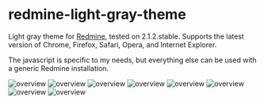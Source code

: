 redmine-light-gray-theme
========================

Light gray theme for [Redmine](http://www.redmine.org/), tested on 2.1.2.stable.  Supports the latest version of Chrome, Firefox, Safari, Opera, and Internet Explorer.

The javascript is specific to my needs, but everything else can be used with a generic Redmine installation.

![overview](https://raw.github.com/eschafer/redmine-light-gray-theme/master/screenshots/1_overview.png)
![overview](https://raw.github.com/eschafer/redmine-light-gray-theme/master/screenshots/2_activity.png)
![overview](https://raw.github.com/eschafer/redmine-light-gray-theme/master/screenshots/3_roadmap.png)
![overview](https://raw.github.com/eschafer/redmine-light-gray-theme/master/screenshots/4_issues.png)
![overview](https://raw.github.com/eschafer/redmine-light-gray-theme/master/screenshots/5_news.png)
![overview](https://raw.github.com/eschafer/redmine-light-gray-theme/master/screenshots/6_wiki.png)
![overview](https://raw.github.com/eschafer/redmine-light-gray-theme/master/screenshots/7_forums.png)
![overview](https://raw.github.com/eschafer/redmine-light-gray-theme/master/screenshots/8_repository.png)
